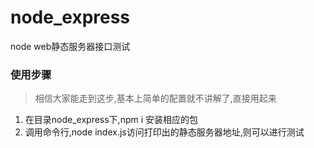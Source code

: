 # node_express
node web静态服务器接口测试
### 使用步骤
> 相信大家能走到这步,基本上简单的配置就不讲解了,直接用起来

1. 在目录node_express下,npm i 安装相应的包
2. 调用命令行,node index.js访问打印出的静态服务器地址,则可以进行测试
